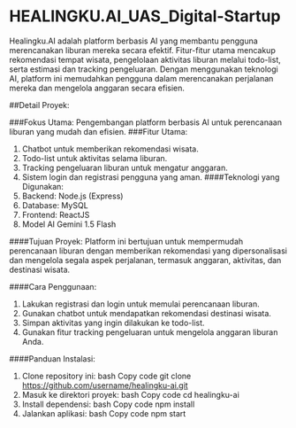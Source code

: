 # HEALINGKU.AI_UAS_Digital-Startup
Healingku.AI adalah platform berbasis AI yang membantu pengguna merencanakan liburan mereka secara efektif. Fitur-fitur utama mencakup rekomendasi tempat wisata, pengelolaan aktivitas liburan melalui todo-list, serta estimasi dan tracking pengeluaran. Dengan menggunakan teknologi AI, platform ini memudahkan pengguna dalam merencanakan perjalanan mereka dan mengelola anggaran secara efisien.

##Detail Proyek:

###Fokus Utama: Pengembangan platform berbasis AI untuk perencanaan liburan yang mudah dan efisien.
###Fitur Utama:
1. Chatbot untuk memberikan rekomendasi wisata.
2. Todo-list untuk aktivitas selama liburan.
3. Tracking pengeluaran liburan untuk mengatur anggaran.
4. Sistem login dan registrasi pengguna yang aman.
####Teknologi yang Digunakan:
1. Backend: Node.js (Express)
2. Database: MySQL
3. Frontend: ReactJS
4. Model AI Gemini 1.5 Flash

####Tujuan Proyek:
Platform ini bertujuan untuk mempermudah perencanaan liburan dengan memberikan rekomendasi yang dipersonalisasi dan mengelola segala aspek perjalanan, termasuk anggaran, aktivitas, dan destinasi wisata.

####Cara Penggunaan:

1. Lakukan registrasi dan login untuk memulai perencanaan liburan.
2. Gunakan chatbot untuk mendapatkan rekomendasi destinasi wisata.
3. Simpan aktivitas yang ingin dilakukan ke todo-list.
4. Gunakan fitur tracking pengeluaran untuk mengelola anggaran liburan Anda.
   
####Panduan Instalasi:
1. Clone repository ini:
bash
Copy code
git clone https://github.com/username/healingku-ai.git
2. Masuk ke direktori proyek:
bash
Copy code
cd healingku-ai
3. Install dependensi:
bash
Copy code
npm install
4. Jalankan aplikasi:
bash
Copy code
npm start

